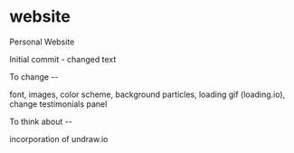 # website

Personal Website

Initial commit - changed text

To change --

font, images, color scheme, background particles, loading gif (loading.io), change testimonials panel

To think about --

incorporation of undraw.io
